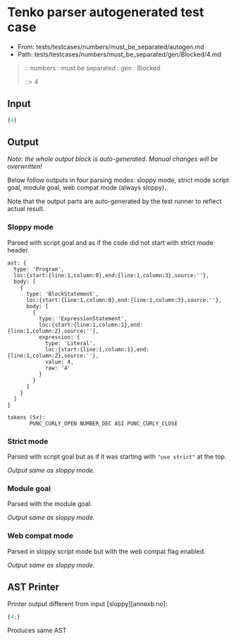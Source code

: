 # Tenko parser autogenerated test case

- From: tests/testcases/numbers/must_be_separated/autogen.md
- Path: tests/testcases/numbers/must_be_separated/gen/Blocked/4.md

> :: numbers : must be separated : gen : Blocked
>
> ::> 4

## Input


`````js
{4}
`````

## Output

_Note: the whole output block is auto-generated. Manual changes will be overwritten!_

Below follow outputs in four parsing modes: sloppy mode, strict mode script goal, module goal, web compat mode (always sloppy).

Note that the output parts are auto-generated by the test runner to reflect actual result.

### Sloppy mode

Parsed with script goal and as if the code did not start with strict mode header.

`````
ast: {
  type: 'Program',
  loc:{start:{line:1,column:0},end:{line:1,column:3},source:''},
  body: [
    {
      type: 'BlockStatement',
      loc:{start:{line:1,column:0},end:{line:1,column:3},source:''},
      body: [
        {
          type: 'ExpressionStatement',
          loc:{start:{line:1,column:1},end:{line:1,column:2},source:''},
          expression: {
            type: 'Literal',
            loc:{start:{line:1,column:1},end:{line:1,column:2},source:''},
            value: 4,
            raw: '4'
          }
        }
      ]
    }
  ]
}

tokens (5x):
       PUNC_CURLY_OPEN NUMBER_DEC ASI PUNC_CURLY_CLOSE
`````

### Strict mode

Parsed with script goal but as if it was starting with `"use strict"` at the top.

_Output same as sloppy mode._

### Module goal

Parsed with the module goal.

_Output same as sloppy mode._

### Web compat mode

Parsed in sloppy script mode but with the web compat flag enabled.

_Output same as sloppy mode._

## AST Printer

Printer output different from input [sloppy][annexb:no]:

````js
{4;}
````

Produces same AST
